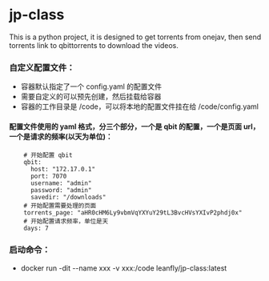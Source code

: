# jp-class
This is a python project, it is designed to get torrents from onejav, then send torrents link to qbittorrents to download the videos.
### 自定义配置文件： 
- 容器默认指定了一个 config.yaml 的配置文件
- 需要自定义的可以预先创建，然后挂载给容器
- 容器的工作目录是 /code，可以将本地的配置文件挂在给 /code/config.yaml

#### 配置文件使用的 yaml 格式，分三个部分，一个是 qbit 的配置，一个是页面 url，一个是请求的频率(以天为单位)： 

```
    # 开始配置 qbit
    qbit:
      host: "172.17.0.1"
      port: 7070
      username: "admin"
      password: "admin"
      savedir: "/downloads"
    # 开始配置需要处理的页面
    torrents_page: "aHR0cHM6Ly9vbmVqYXYuY29tL3BvcHVsYXIvP2phdj0x"
    # 开始配置请求频率，单位是天
    days: 7
```


### 启动命令：
- docker run -dit --name xxx -v xxx:/code leanfly/jp-class:latest
